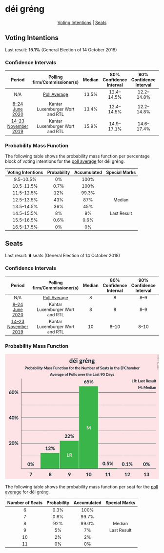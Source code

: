 # déi gréng

<p align="center"><a href="#voting-intentions">Voting Intentions</a> | <a href="#seats">Seats</a></p>

## Voting Intentions

Last result: **15.1%** (General Election of 14 October 2018)

### Confidence Intervals

| Period     | Polling firm/Commissioner(s) | Median | 80% Confidence Interval | 90% Confidence Interval | 95% Confidence Interval | 99% Confidence Interval |
|:----------:|:----------------:|:-----------:|:-----------------------:|:-----------------------:|:-----------------------:|:-----------------------:|
| N/A | [Poll Average](average.html) | 13.5% | 12.4–14.5% | 12.2–14.8% | 11.9–15.1% | 11.5–15.6% |
| [8–24 June 2020](2020-06-24-Kantar.html) | Kantar <br> Luxemburger Wort and RTL | 13.4% | 12.4–14.5% | 12.2–14.8% | 11.9–15.1% | 11.5–15.6% |
| [14–23 November 2019](2019-11-23-Kantar.html) | Kantar <br> Luxemburger Wort and RTL | 15.9% | 14.9–17.1% | 14.6–17.4% | 14.3–17.7% | 13.8–18.2% |

### Probability Mass Function

The following table shows the probability mass function per percentage block of voting intentions for the [poll average](average.html) for déi gréng.

| Voting Intentions | Probability | Accumulated | Special Marks |
|:-----------------:|:-----------:|:-----------:|:-------------:|
| 9.5–10.5% | 0% | 100% |  |
| 10.5–11.5% | 0.7% | 100% |  |
| 11.5–12.5% | 12% | 99.3% |  |
| 12.5–13.5% | 43% | 87% | Median |
| 13.5–14.5% | 36% | 45% |  |
| 14.5–15.5% | 8% | 9% | Last Result |
| 15.5–16.5% | 0.6% | 0.6% |  |
| 16.5–17.5% | 0% | 0% |  |


## Seats

Last result: **9** seats (General Election of 14 October 2018)

### Confidence Intervals

| Period     | Polling firm/Commissioner(s) | Median | 80% Confidence Interval | 90% Confidence Interval | 95% Confidence Interval | 99% Confidence Interval |
|:----------:|:----------------:|:------:|:-----------------------:|:-----------------------:|:-----------------------:|:-----------------------:|
| N/A | [Poll Average](average.html) | 8 | 8 | 8–9 | 8–9 | 7–10 |
| [8–24 June 2020](2020-06-24-Kantar.html) | Kantar <br> Luxemburger Wort and RTL | 8 | 8 | 8–9 | 8–9 | 7–10 |
| [14–23 November 2019](2019-11-23-Kantar.html) | Kantar <br> Luxemburger Wort and RTL | 10 | 8–10 | 8–10 | 8–10 | 8–11 |

### Probability Mass Function

![Graph with seats probability mass function not yet produced](average-seats-pmf-déigréng.png "Seats Probability Mass Function")

The following table shows the probability mass function per seat for the [poll average](average.html) for déi gréng.

| Number of Seats | Probability | Accumulated | Special Marks |
|:---------------:|:-----------:|:-----------:|:-------------:|
| 6 | 0.3% | 100% |  |
| 7 | 0.6% | 99.7% |  |
| 8 | 92% | 99.0% | Median |
| 9 | 5% | 7% | Last Result |
| 10 | 2% | 2% |  |
| 11 | 0% | 0% |  |


